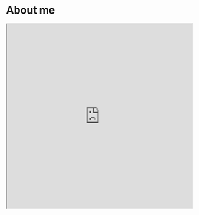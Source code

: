 # About me
<iframe src="https://drive.google.com/file/d/1P8gDD5DWZ_DY-bDRnQwgHl_HZ5njtOj6/view?usp=sharing" width="100%" height="500px"> </iframe>


